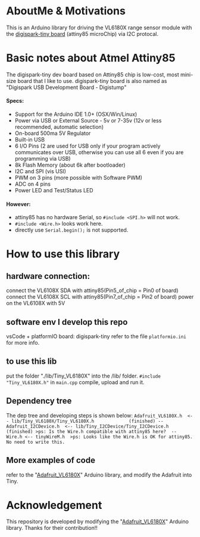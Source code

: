 # AboutMe & Motivations
  This is an Arduino library for driving the VL6180X range sensor module with the [digispark-tiny board](http://digistump.com/products/1) (attiny85 microChip) via I2C protocal.

# Basic notes about Atmel Attiny85
  The digispark-tiny dev board based on Attiny85 chip is low-cost, most mini-size board that I like to use.
  digispark-tiny board is also named as "Digispark USB Development Board - Digistump"
  #### Specs:
 - Support for the Arduino IDE 1.0+ (OSX/Win/Linux)
 - Power via USB or External Source - 5v or 7-35v (12v or less recommended, automatic selection)
 - On-board 500ma 5V Regulator
 - Built-in USB
 - 6 I/O Pins (2 are used for USB only if your program actively communicates over USB, otherwise you can use all 6 even if you are programming via USB)
 - 8k Flash Memory (about 6k after bootloader)
 - I2C and SPI (vis USI)
 - PWM on 3 pins (more possible with Software PWM)
 - ADC on 4 pins
 - Power LED and Test/Status LED
  #### However:
 - attiny85 has no hardware Serial, so `#include <SPI.h>` will not work.
 - `#include <Wire.h>` looks work here.
 - directly use `Serial.begin();` is not supported.

# How to use this library

## hardware connection:
 connect the VL6108X SDA with attiny85(Pin5_of_chip = Pin0 of board)
 connect the VL6108X SCL with attiny85(Pin7_of_chip = Pin2 of board)
 power on the VL6108X with 5V

## software env I develop this repo
 vsCode + platformIO
 board: digispark-tiny
 refer to the file `platformio.ini` for more info.

## to use this lib
 put the folder "./lib/Tiny_VL6180X" into the /lib/ folder.
 `#include "Tiny_VL6180X.h"` in `main.cpp`
 compile, upload and run it.

## Dependency tree
 The dep tree and developing steps is shown below:
    ```
    Adafruit_VL6180X.h  <-- lib/Tiny_VL6180X/Tiny_VL6180X.h             (finished)
      -- Adafruit_I2CDevice.h  <-- lib/Tiny_I2CDevice/Tiny_I2CDevice.h  (finished)
           >ps: Is the Wire.h compatible with attiny85 here? 
        -- Wire.h <-- tinyWireM.h 
           >ps: Looks like the Wire.h is OK for attiny85. No need to write this.
    ```

## More examples of code
 refer to the "[Adafruit_VL6180X](https://github.com/adafruit/Adafruit_VL6180X)" Arduino library, and modify the Adafruit into Tiny.

# Acknowledgement
 This repository is developed by modifying the "[Adafruit_VL6180X](https://github.com/adafruit/Adafruit_VL6180X)" Arduino library.
 Thanks for their contribution!!

